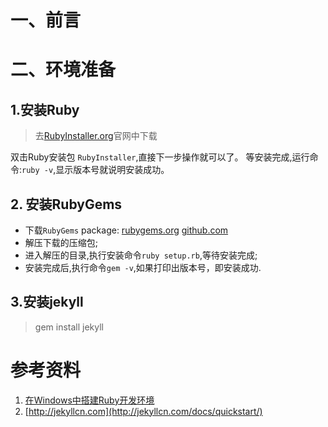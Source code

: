 # 一、前言







# 二、环境准备

## 1.安装Ruby

> 去[RubyInstaller.org](http://rubyinstaller.org/downloads/)官网中下载



双击Ruby安装包 `RubyInstaller`,直接下一步操作就可以了。
等安装完成,运行命令:`ruby -v`,显示版本号就说明安装成功。



## 2. 安装RubyGems

- 下载`RubyGems` package:
    [rubygems.org](https://rubygems.org/pages/download) [github.com](https://github.com/rubygems/rubygems/releases)
- 解压下载的压缩包;
- 进入解压的目录,执行安装命令`ruby setup.rb`,等待安装完成;
- 安装完成后,执行命令`gem -v`,如果打印出版本号，即安装成功.



## 3.安装jekyll

>  gem install jekyll











# 参考资料

1. [在Windows中搭建Ruby开发环境](https://segmentfault.com/a/1190000004682204)
2. [http://jekyllcn.com](http://jekyllcn.com/docs/quickstart/)